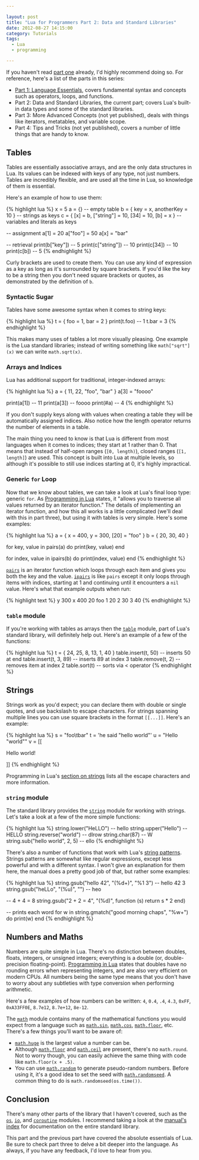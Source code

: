 ```yaml
---

layout: post
title: "Lua for Programmers Part 2: Data and Standard Libraries"
date: 2012-08-27 14:15:00
category: Tutorials
tags:
  - Lua
  - programming

---
```


If you haven't read [part one](/2012/08/27/lua-for-programmers-part-1) already, I'd highly recommend doing so. For reference, here's a list of the parts in this series:

* [Part 1: Language Essentials](/2012/08/27/lua-for-programmers-part-1), covers fundamental syntax and concepts such as operators, loops, and functions.
* Part 2: Data and Standard Libraries, the current part; covers Lua's built-in data types and some of the standard libraries.
* Part 3: More Advanced Concepts (not yet published), deals with things like iterators, metatables, and variable scope.
* Part 4: Tips and Tricks (not yet published), covers a number of little things that are handy to know.

## Tables

Tables are essentially associative arrays, and are the only data structures in Lua. Its values can be indexed with keys of any type, not just numbers. Tables are incredibly flexible, and are used all the time in Lua, so knowledge of them is essential.

Here's an example of how to use them:

{% highlight lua %}
x = 5
a = {} -- empty table
b = { key = x, anotherKey = 10 } -- strings as keys
c = { [x] = b, ["string"] = 10, [34] = 10, [b] = x } -- variables and literals as keys

-- assignment
a[1] = 20
a["foo"] = 50
a[x] = "bar"

-- retrieval
print(b["key"]) -- 5
print(c["string"]) -- 10
print(c[34]) -- 10
print(c[b]) -- 5
{% endhighlight %}

Curly brackets are used to create them. You can use any kind of expression as a key as long as it's surrounded by square brackets. If you'd like the key to be a string then you don't need square brackets or quotes, as demonstrated by the definition of `b`.

### Syntactic Sugar

Tables have some awesome syntax when it comes to string keys:

{% highlight lua %}
t = { foo = 1, bar = 2 }
print(t.foo) -- 1
t.bar = 3
{% endhighlight %}

This makes many uses of tables a lot more visually pleasing. One example is the Lua standard libraries; instead of writing something like `math["sqrt"](x)` we can write `math.sqrt(x)`.

### Arrays and Indices

Lua has additional support for traditional, integer-indexed arrays:

{% highlight lua %}
a = { 11, 22, "foo", "bar" }
a[3] = "foooo"

print(a[1]) -- 11
print(a[3]) -- foooo
print(#a) -- 4
{% endhighlight %}

If you don't supply keys along with values when creating a table they will be automatically assigned indices. Also notice how the length operator returns the number of elements in a table.

The main thing you need to know is that Lua is different from most languages when it comes to indices; they start at 1 rather than 0. That means that instead of half-open ranges (`[0, length)`), closed ranges (`[1, length]`) are used. This concept is built into Lua at multiple levels, so although it's possible to still use indices starting at 0, it's highly impractical.

### Generic `for` Loop

Now that we know about tables, we can take a look at Lua's final loop type: generic `for`. As [Programming in Lua](http://www.lua.org/pil/4.3.5.html) states, it "allows you to traverse all values returned by an iterator function." The details of implementing an iterator function, and how this all works is a little complicated (we'll deal with this in part three), but using it with tables is very simple. Here's some examples:

{% highlight lua %}
a = { x = 400, y = 300, [20] = "foo" }
b = { 20, 30, 40 }

for key, value in pairs(a) do
  print(key, value)
end

for index, value in ipairs(b) do
  print(index, value)
end
{% endhighlight %}

[`pairs`](http://www.lua.org/manual/5.1/manual.html#pdf-pairs) is an iterator function which loops through each item and gives you both the key and the value. [`ipairs`](http://www.lua.org/manual/5.1/manual.html#pdf-ipairs) is like `pairs` except it only loops through items with indices, starting at 1 and continuing until it encounters a `nil` value. Here's what that example outputs when run:

{% highlight text %}
y    300
x    400
20   foo
1    20
2    30
3    40
{% endhighlight %}

### `table` module

If you're working with tables as arrays then the [`table`](http://www.lua.org/manual/5.1/manual.html#5.5) module, part of Lua's standard library, will definitely help out. Here's an example of a few of the functions:

{% highlight lua %}
t = { 24, 25, 8, 13, 1, 40 }
table.insert(t, 50) -- inserts 50 at end
table.insert(t, 3, 89) -- inserts 89 at index 3
table.remove(t, 2) -- removes item at index 2
table.sort(t) -- sorts via < operator 
{% endhighlight %}

## Strings

Strings work as you'd expect; you can declare them with double or single quotes, and use backslash to escape characters. For strings spanning multiple lines you can use square brackets in the format `[[...]]`. Here's an example:

{% highlight lua %}
s = "foo\tbar"
t = 'he said "hello world"'
u = "Hello \"world\""
v = [[
<html>
  <body>
    <p>Hello world!</p>
  </body>
</html>
]]
{% endhighlight %}

Programming in Lua's [section on strings](http://www.lua.org/pil/2.4.html) lists all the escape characters and more information.

### `string` module

The standard library provides the [`string`](http://www.lua.org/manual/5.1/manual.html#5.4) module for working with strings. Let's take a look at a few of the more simple functions:

{% highlight lua %}
string.lower("HeLLO") -- hello
string.upper("Hello") -- HELLO
string.reverse("world") -- dlrow
string.char(87) -- W
string.sub("hello world", 2, 5) -- ello
{% endhighlight %}

There's also a number of functions that work with Lua's [string patterns](http://www.lua.org/manual/5.1/manual.html#5.4.1). Strings patterns are somewhat like regular expressions, except less powerful and with a different syntax. I won't give an explanation for them here, the manual does a pretty good job of that, but rather some examples:

{% highlight lua %}
string.gsub("hello 42", "(%d+)", "%1 3") -- hello 42 3
string.gsub("heLLo", "(%u)", "") -- heo

-- 4 + 4 = 8
string.gsub("2 + 2 = 4", "(%d)", function (s)
  return s * 2
end)

-- prints each word
for w in string.gmatch("good morning chaps", "%w+") do
  print(w)
end
{% endhighlight %}

## Numbers and Maths

Numbers are quite simple in Lua. There's no distinction between doubles, floats, integers, or unsigned integers; everything is a double (or, double-precision floating-point). [Programming in Lua](http://www.lua.org/pil/2.3.html) states that doubles have no rounding errors when representing integers, and are also very efficient on modern CPUs. All numbers being the same type means that you don't have to worry about any subtleties with type conversion when performing arithmetic.

Here's a few examples of how numbers can be written: `4`, `0.4`, `.4`, `4.3`, `0xFF`, `0xA33FF0E`, `8.7e12`, `8.7e+12`, `8e-12`.

The [`math`](http://www.lua.org/manual/5.1/manual.html#5.6) module contains many of the mathematical functions you would expect from a language such as [`math.sin`](http://www.lua.org/manual/5.1/manual.html#pdf-math.sin), [`math.cos`](http://www.lua.org/manual/5.1/manual.html#pdf-math.cos), [`math.floor`](http://www.lua.org/manual/5.1/manual.html#pdf-math.floor), etc. There's a few things you'll want to be aware of:

* [`math.huge`](http://www.lua.org/manual/5.1/manual.html#pdf-math.huge) is the largest value a number can be.
* Although [`math.floor`](http://www.lua.org/manual/5.1/manual.html#pdf-math.floor) and [`math.ceil`](http://www.lua.org/manual/5.1/manual.html#pdf-math.ceil) are present, there's no `math.round`. Not to worry though, you can easily achieve the same thing with code like `math.floor(x + .5)`.
* You can use [`math.random`](http://www.lua.org/manual/5.1/manual.html#pdf-math.random) to generate pseudo-random numbers. Before using it, it's a good idea to set the seed with [`math.randomseed`](http://www.lua.org/manual/5.1/manual.html#pdf-math.randomseed). A common thing to do is `math.randomseed(os.time())`.

## Conclusion

There's many other parts of the library that I haven't covered, such as the [`os`](http://www.lua.org/manual/5.1/manual.html#5.8), [`io`](http://www.lua.org/manual/5.1/manual.html#5.7), and [`coroutine`](http://www.lua.org/manual/5.1/manual.html#5.2) modules. I recommend taking a look at the [manual's index](http://www.lua.org/manual/5.1/index.html#index) for documentation on the entire standard library.

This part and the previous part have covered the absolute essentials of Lua. Be sure to check part three to delve a bit deeper into the language. As always, if you have any feedback, I'd love to hear from you.
